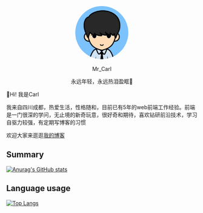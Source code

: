 <p align='center'>
  <img width='140' src='https://github.com/yyISACoder/yyISACoder/blob/main/me.png?raw=true' style='border-radius:50%'>
  <p align='center'>Mr_Carl</p>
  <p align='center'>永远年轻，永远热泪盈眶🥲</p>
</p>

👋Hi! 我是Carl  

我来自四川成都，热爱生活，性格随和，目前已有5年的web前端工作经验。前端是一门很深的学问，无止境的新奇玩意，很好奇和期待，喜欢钻研前沿技术，学习自驱力较强，有定期写博客的习惯  

欢迎大家来逛逛[我的博客](https://www.carlblog.site)

## Summary
[![Anurag's GitHub stats](https://github-readme-stats.vercel.app/api?username=yyISACoder&show_icons=true&theme=gruvbox)](https://github.com/anuraghazra/github-readme-stats)

## Language usage
[![Top Langs](https://github-readme-stats.vercel.app/api/top-langs/?username=yyISACoder)](https://github.com/anuraghazra/github-readme-stats)
